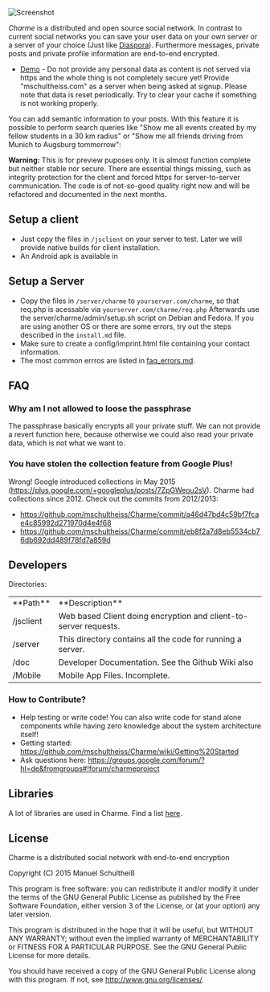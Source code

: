 ![Screenshot](https://raw.githubusercontent.com/mschultheiss/Charme/master/demo/vid.gif "Screenshot")

*﻿Charme* is a distributed and open source social network. In contrast to current social networks you can save your user data on your own server or a server of your choice (Just like [Diaspora](https://github.com/diaspora/diaspora)). Furthermore messages, private posts and private profile information are end-to-end encrypted.


- [Demo](https://mschultheiss.github.io/Charme/client/v1)  - Do not provide any personal data as content is not served via https and the whole thing is not completely secure yet! Provide "mschultheiss.com" as a server when being asked at signup. Please note that data is reset periodically. Try to clear your cache if something is not working properly.




You can add semantic information to your posts. With this feature it is possible to perform search queries like "Show me all events created by my fellow students in a 30 km radius" or "Show me all friends driving from Munich to Augsburg tommorrow":

**Warning:** This is for preview puposes only. It is almost function complete but neither stable nor secure.
There are essential things missing, such as integrity protection for the client and forced https for server-to-server communication.
The code is of not-so-good quality right now and will be refactored and documented in the next months.


## Setup a client
  * Just copy the files in `/jsclient` on your server to test. Later we will provide native builds for client installation.
  * An Android apk is available in

## Setup a Server
 * Copy the files in `/server/charme` to `yourserver.com/charme`, so that req.php is acessable via `yourserver.com/charme/req.php`
 Afterwards use the server/charme/admin/setup.sh script on Debian and Fedora. If you are using another OS or there are some errors, try out the steps described in the `install.md` file.
 * Make sure to create a config/imprint.html file containing your contact information.
 * The most common errros are listed in <a href="/faq_errors.md">faq_errors.md</a>.


## FAQ

### Why am I not allowed to loose the passphrase
The passphrase basically encrypts all your private stuff. We can not provide a revert function here, because otherwise we could also read your private data, which is not what we want to.

### You have stolen the collection feature from Google Plus!
Wrong! Google introduced collections in May 2015 (https://plus.google.com/+googleplus/posts/7ZpGWeou2sV).
Charme had collections since 2012. Check out the commits from 2012/2013:
* https://github.com/mschultheiss/Charme/commit/a46d47bd4c59bf7fcae4c85992d271970d4e4f68
* https://github.com/mschultheiss/Charme/commit/eb8f2a7d8eb5534cb76db692dd489f78fd7a859d





## Developers
Directories:

<table>
  <tr>
  <td>**Path**</td>
  <td>**Description**</td>
  </tr>
  <tr>
    <td>/jsclient</td>
    <td>Web based Client doing encryption and client-to-server requests.</td>
  </tr>
  <tr>
    <td>/server</td>
    <td>This directory contains all the code for running a server.</td>
  </tr>
  <tr>
    <td>/doc</td>
    <td>Developer Documentation. See the Github Wiki also</td>
  </tr>
  <tr>
    <td>/Mobile</td>
    <td>Mobile App Files. Incomplete.</td>
  </tr>
</table>



### How to Contribute?

* Help testing or write code! You can also write code for stand alone components while having zero knowledge about the system architecture itself!
* Getting started: https://github.com/mschultheiss/Charme/wiki/Getting%20Started
* Ask questions here: https://groups.google.com/forum/?hl=de&fromgroups#!forum/charmeproject




## Libraries
 A lot of libraries are used in Charme. Find a list <a href="/libraries.md">here</a>.


## License
Charme is a distributed social network with end-to-end encryption

Copyright (C) 2015 Manuel Schultheiß

This program is free software: you can redistribute it and/or modify
it under the terms of the GNU General Public License as published by
the Free Software Foundation, either version 3 of the License, or
(at your option) any later version.

This program is distributed in the hope that it will be useful,
but WITHOUT ANY WARRANTY; without even the implied warranty of
MERCHANTABILITY or FITNESS FOR A PARTICULAR PURPOSE.  See the
GNU General Public License for more details.

You should have received a copy of the GNU General Public License
along with this program.  If not, see <http://www.gnu.org/licenses/>.
